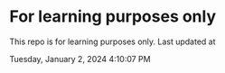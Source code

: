 # For learning purposes only
This repo is for learning purposes only.
Last updated at

Tuesday, January 2, 2024 4:10:07 PM

